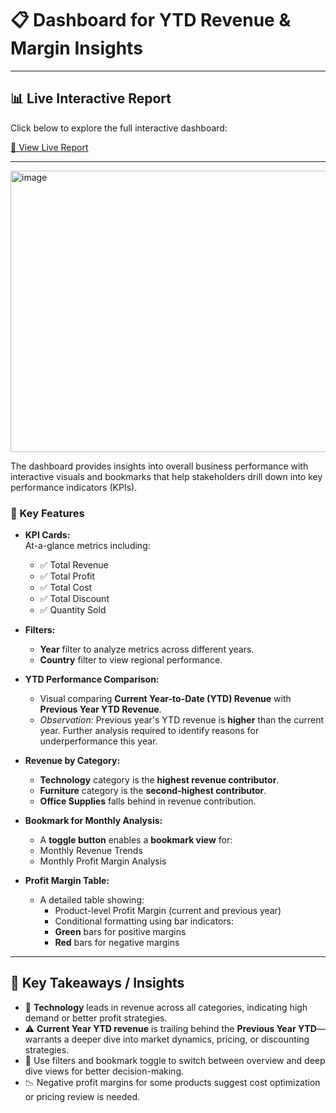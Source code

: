 # 📋 Dashboard for YTD Revenue & Margin Insights
---
## 📊 Live Interactive Report

Click below to explore the full interactive dashboard:

[🔗  View Live Report](https://app.powerbi.com/view?r=eyJrIjoiMzM1NjcxNzctMTk4Yi00ZTJjLTg1ZDAtODZmM2YzODEyY2FiIiwidCI6IjU5MWEyZWE3LTg4MDItNGIxNS1iMDZlLTIwMGI2OTc3M2FiNiJ9)


---
<img width="800" height="450" alt="image" src="https://github.com/user-attachments/assets/06115609-3ea9-40b0-9ea5-93a512ec28bb" />


The dashboard provides insights into overall business performance with interactive visuals and bookmarks that help stakeholders drill down into key performance indicators (KPIs).

### 🎯 Key Features

- **KPI Cards:**  
  At-a-glance metrics including:
  - ✅ Total Revenue  
  - ✅ Total Profit  
  - ✅ Total Cost  
  - ✅ Total Discount  
  - ✅ Quantity Sold  

- **Filters:**
  -  **Year** filter to analyze metrics across different years.
  -  **Country** filter to view regional performance.

- **YTD Performance Comparison:**
  -  Visual comparing **Current Year-to-Date (YTD) Revenue** with **Previous Year YTD Revenue**.
  -  _Observation:_ Previous year's YTD revenue is **higher** than the current year. Further analysis required to identify reasons for underperformance this year.

- **Revenue by Category:**
  -  **Technology** category is the **highest revenue contributor**.
  -  **Furniture** category is the **second-highest contributor**.
  -  **Office Supplies** falls behind in revenue contribution.

- **Bookmark for Monthly Analysis:**
  -  A **toggle button** enables a **bookmark view** for:
    -  Monthly Revenue Trends
    -  Monthly Profit Margin Analysis

- **Profit Margin Table:**
  - A detailed table showing:
    -  Product-level Profit Margin (current and previous year)
    -  Conditional formatting using bar indicators:
      -  **Green** bars for positive margins
      -  **Red** bars for negative margins

---

## 📌 Key Takeaways / Insights

- 🔺 **Technology** leads in revenue across all categories, indicating high demand or better profit strategies.
- ⚠️ **Current Year YTD revenue** is trailing behind the **Previous Year YTD**—warrants a deeper dive into market dynamics, pricing, or discounting strategies.
- 🧭 Use filters and bookmark toggle to switch between overview and deep dive views for better decision-making.
- 📉 Negative profit margins for some products suggest cost optimization or pricing review is needed.




